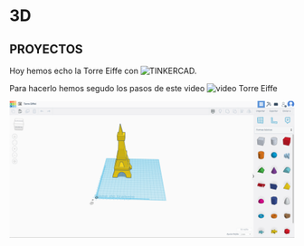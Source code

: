 # 3D 

## PROYECTOS

Hoy hemos echo la Torre Eiffe con ![TINKERCAD.](https://www.google.com/url?sa=t&rct=j&q=&esrc=s&source=web&cd=&cad=rja&uact=8&ved=2ahUKEwj0i7fI8eL0AhUL2BoKHRyACpcQFnoECAgQAQ&url=https%3A%2F%2Fwww.tinkercad.com%2F&usg=AOvVaw1JxBDMj3J4tH5_HVKfRPhY)

Para hacerlo hemos segudo los pasos de este video ![video Torre Eiffe](https://youtu.be/LOKpUSnjHao)

![imagen](https://github.com/ANGEY33/1er-TRIMESTRE/blob/main/%20Torre%20Eiffe.png)
 

